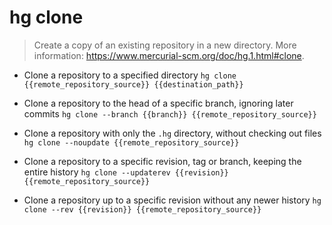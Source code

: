 # hg clone
> Create a copy of an existing repository in a new directory.
> More information: <https://www.mercurial-scm.org/doc/hg.1.html#clone>.

- Clone a repository to a specified directory
`hg clone {{remote_repository_source}} {{destination_path}}`

- Clone a repository to the head of a specific branch, ignoring later commits
`hg clone --branch {{branch}} {{remote_repository_source}}`

- Clone a repository with only the `.hg` directory, without checking out files
`hg clone --noupdate {{remote_repository_source}}`

- Clone a repository to a specific revision, tag or branch, keeping the entire history
`hg clone --updaterev {{revision}} {{remote_repository_source}}`

- Clone a repository up to a specific revision without any newer history
`hg clone --rev {{revision}} {{remote_repository_source}}`
